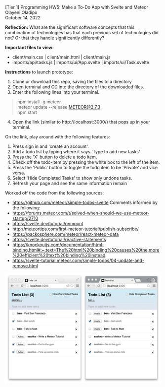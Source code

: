 [Tier 1] Programming HW5: Make a To-Do App with Svelte and Meteor <br />
Olayeni Oladipo <br />
October 14, 2022 <br />

**Reflection:** What are the significant software concepts that this combination of technologies has that each previous set of technologies did not? Or that they handle significantly differently?



**Important files to view:** 
- client/main.css | client/main.html | client/main.js
- imports/api/tasks.js | imports/ui/App.svelte | imports/ui/Task.svelte

**Instructions** to launch prototype:

1) Clone or download this repo, saving the files to a directory
2) Open terminal and CD into the directory of the downloaded files.
3) Enter the following lines into your terminal.
> npm install -g meteor <br />
> meteor update --release METEOR@2.7.3 <br />
> npm start <br />
4) Open the link (similar to http://localhost:3000/) that pops up in your terminal.

On the link, play around with the following features: <br />
1) Press sign in and 'create an account'.
2) Add a todo list by typing where it says 'Type to add new tasks'
3) Press the 'X' button to delete a todo item.
4) Check off the todo-item by pressing the white box to the left of the item.
5) Press the 'Public' button to toggle the todo item to be 'Private' and vice versa.
4) Select 'Hide Completed Tasks' to show only undone tasks.
7) Refresh your page and see the same information remain

Worked off the code from the following sources:
- https://github.com/meteor/simple-todos-svelte
Comments informed by the following:
- https://forums.meteor.com/t/solved-when-should-we-use-meteor-startup/2710 </br>
- https://svelte.dev/tutorial/onmount </br>
- http://meteortips.com/first-meteor-tutorial/publish-subscribe/ </br>
- https://packosphere.com/meteor/react-meteor-data </br>
- https://svelte.dev/tutorial/reactive-statements </br>
- https://knockoutjs.com/documentation/html-binding.html#:~:text=The%20html%20binding%20causes%20the,more%20efficient%20text%20binding%20instead. </br>
- https://svelte-tutorial.meteor.com/simple-todos/04-update-and-remove.html </br>

![screenshot](screenshot.png)
